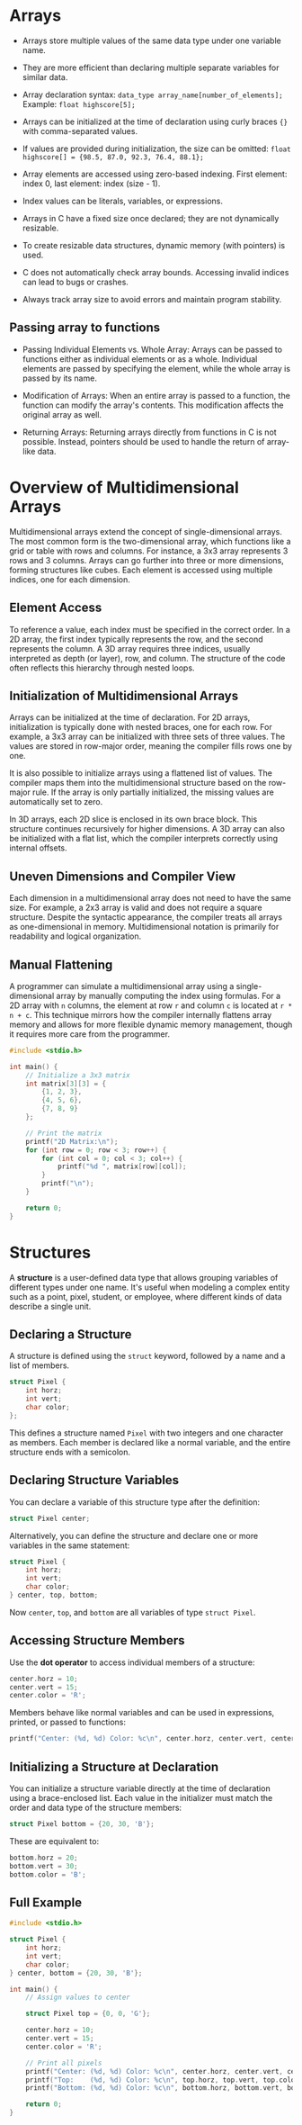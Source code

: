 # Arrays

* Arrays store multiple values of the same data type under one variable name.

* They are more efficient than declaring multiple separate variables for similar data.

* Array declaration syntax:
  `data_type array_name[number_of_elements];`
  Example: `float highscore[5];`

* Arrays can be initialized at the time of declaration using curly braces `{}` with comma-separated values.

* If values are provided during initialization, the size can be omitted:
  `float highscore[] = {98.5, 87.0, 92.3, 76.4, 88.1};`

* Array elements are accessed using zero-based indexing.
  First element: index 0, last element: index (size - 1).

* Index values can be literals, variables, or expressions.

* Arrays in C have a fixed size once declared; they are not dynamically resizable.

* To create resizable data structures, dynamic memory (with pointers) is used.

* C does not automatically check array bounds.
  Accessing invalid indices can lead to bugs or crashes.

* Always track array size to avoid errors and maintain program stability.

## Passing array to functions

* Passing Individual Elements vs. Whole Array: Arrays can be passed to functions either as individual elements or as a whole. Individual elements are passed by specifying the element, while the whole array is passed by its name.
    
* Modification of Arrays: When an entire array is passed to a function, the function can modify the array's contents. This modification affects the original array as well.
    
* Returning Arrays: Returning arrays directly from functions in C is not possible. Instead, pointers should be used to handle the return of array-like data.

# Overview of Multidimensional Arrays

Multidimensional arrays extend the concept of single-dimensional arrays. The most common form is the two-dimensional array, which functions like a grid or table with rows and columns. For instance, a 3x3 array represents 3 rows and 3 columns. Arrays can go further into three or more dimensions, forming structures like cubes. Each element is accessed using multiple indices, one for each dimension.

## Element Access

To reference a value, each index must be specified in the correct order. In a 2D array, the first index typically represents the row, and the second represents the column. A 3D array requires three indices, usually interpreted as depth (or layer), row, and column. The structure of the code often reflects this hierarchy through nested loops.

## Initialization of Multidimensional Arrays

Arrays can be initialized at the time of declaration. For 2D arrays, initialization is typically done with nested braces, one for each row. For example, a 3x3 array can be initialized with three sets of three values. The values are stored in row-major order, meaning the compiler fills rows one by one.

It is also possible to initialize arrays using a flattened list of values. The compiler maps them into the multidimensional structure based on the row-major rule. If the array is only partially initialized, the missing values are automatically set to zero.

In 3D arrays, each 2D slice is enclosed in its own brace block. This structure continues recursively for higher dimensions. A 3D array can also be initialized with a flat list, which the compiler interprets correctly using internal offsets.

## Uneven Dimensions and Compiler View

Each dimension in a multidimensional array does not need to have the same size. For example, a 2x3 array is valid and does not require a square structure. Despite the syntactic appearance, the compiler treats all arrays as one-dimensional in memory. Multidimensional notation is primarily for readability and logical organization.

## Manual Flattening

A programmer can simulate a multidimensional array using a single-dimensional array by manually computing the index using formulas. For a 2D array with `n` columns, the element at row `r` and column `c` is located at `r * n + c`. This technique mirrors how the compiler internally flattens array memory and allows for more flexible dynamic memory management, though it requires more care from the programmer.

  ```c
  #include <stdio.h>

  int main() {
      // Initialize a 3x3 matrix
      int matrix[3][3] = {
          {1, 2, 3},
          {4, 5, 6},
          {7, 8, 9}
      };

      // Print the matrix
      printf("2D Matrix:\n");
      for (int row = 0; row < 3; row++) {
          for (int col = 0; col < 3; col++) {
              printf("%d ", matrix[row][col]);
          }
          printf("\n");
      }

      return 0;
  }

  ```

# Structures

A **structure** is a user-defined data type that allows grouping variables of different types under one name. It's useful when modeling a complex entity such as a point, pixel, student, or employee, where different kinds of data describe a single unit.


## Declaring a Structure

A structure is defined using the `struct` keyword, followed by a name and a list of members.

```c
struct Pixel {
    int horz;
    int vert;
    char color;
};
```

This defines a structure named `Pixel` with two integers and one character as members. Each member is declared like a normal variable, and the entire structure ends with a semicolon.

## Declaring Structure Variables

You can declare a variable of this structure type after the definition:

```c
struct Pixel center;
```

Alternatively, you can define the structure and declare one or more variables in the same statement:

```c
struct Pixel {
    int horz;
    int vert;
    char color;
} center, top, bottom;
```

Now `center`, `top`, and `bottom` are all variables of type `struct Pixel`.

## Accessing Structure Members

Use the **dot operator** to access individual members of a structure:

```c
center.horz = 10;
center.vert = 15;
center.color = 'R';
```

Members behave like normal variables and can be used in expressions, printed, or passed to functions:

```c
printf("Center: (%d, %d) Color: %c\n", center.horz, center.vert, center.color);
```

## Initializing a Structure at Declaration

You can initialize a structure variable directly at the time of declaration using a brace-enclosed list.
Each value in the initializer must match the order and data type of the structure members:

```c
struct Pixel bottom = {20, 30, 'B'};
```

These are equivalent to:

```c
bottom.horz = 20;
bottom.vert = 30;
bottom.color = 'B';
```

## Full Example

```c
#include <stdio.h>

struct Pixel {
    int horz;
    int vert;
    char color;
} center, bottom = {20, 30, 'B'};

int main() {
    // Assign values to center

    struct Pixel top = {0, 0, 'G'};

    center.horz = 10;
    center.vert = 15;
    center.color = 'R';

    // Print all pixels
    printf("Center: (%d, %d) Color: %c\n", center.horz, center.vert, center.color);
    printf("Top:    (%d, %d) Color: %c\n", top.horz, top.vert, top.color);
    printf("Bottom: (%d, %d) Color: %c\n", bottom.horz, bottom.vert, bottom.color);

    return 0;
}
```